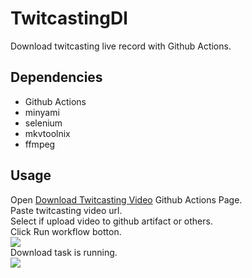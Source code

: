 # TwitcastingDl
Download twitcasting live record with Github Actions.  

## Dependencies
- Github Actions
- minyami
- selenium
- mkvtoolnix
- ffmpeg

## Usage
Open [Download Twitcasting Video](./actions/workflows/download.yml) Github Actions Page.  
Paste twitcasting video url.  
Select if upload video to github artifact or others.  
Click Run workflow botton.  
![](https://cdn.jsdelivr.net/gh/kaminodalao/Assets@main/images/202204061017112.png)  
Download task is running.  
![](https://cdn.jsdelivr.net/gh/kaminodalao/Assets@main/images/202204061021712.png)  

